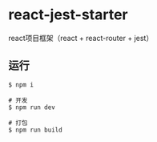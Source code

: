 # react-jest-starter
react项目框架（react + react-router + jest）

## 运行

    $ npm i
    
    # 开发
    $ npm run dev 
    
    # 打包
    $ npm run build
